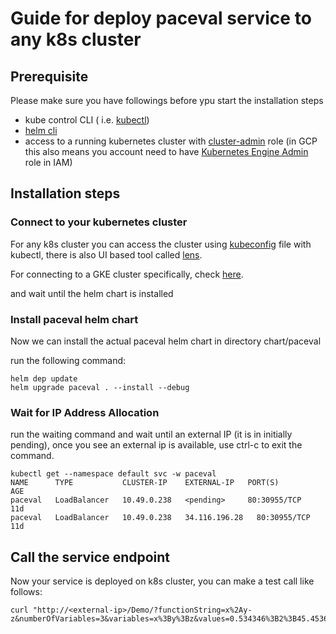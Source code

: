 # Guide for deploy paceval service to any k8s cluster

## Prerequisite

Please make sure you have followings before ypu start the installation steps
- kube control CLI ( i.e. [kubectl](https://kubernetes.io/docs/tasks/tools/))
- [helm cli](https://helm.sh/docs/intro/install/)
- access to a running kubernetes cluster with [cluster-admin](https://kubernetes.io/docs/reference/access-authn-authz/rbac/#user-facing-roles) role (in GCP this also means you account need to have [Kubernetes Engine Admin](https://cloud.google.com/kubernetes-engine/docs/how-to/iam) role in IAM)


## Installation steps

### Connect to your kubernetes cluster
For any k8s cluster you can access the cluster using [kubeconfig](https://kubernetes.io/docs/concepts/configuration/organize-cluster-access-kubeconfig/) file with kubectl, there is also UI based tool called [lens](https://k8slens.dev/).

For connecting to a GKE cluster specifically, check [here](https://cloud.google.com/kubernetes-engine/docs/how-to/cluster-access-for-kubectl).

and wait until the helm chart is installed

### Install paceval helm chart

Now we can install the actual paceval helm chart 
in directory chart/paceval

run the following command: 
```shell
helm dep update
helm upgrade paceval . --install --debug 
```

### Wait for IP Address Allocation
run the waiting command and wait until an external IP (it is in initially pending), once you see an external ip is available, use ctrl-c to exit the command.
```shell
kubectl get --namespace default svc -w paceval
NAME      TYPE           CLUSTER-IP    EXTERNAL-IP   PORT(S)        AGE
paceval   LoadBalancer   10.49.0.238   <pending>     80:30955/TCP   11d
paceval   LoadBalancer   10.49.0.238   34.116.196.28   80:30955/TCP   11d
```


## Call the service endpoint
Now your service is deployed on k8s cluster, you can make a test call like follows:
```shell
curl "http://<external-ip>/Demo/?functionString=x%2Ay-z&numberOfVariables=3&variables=x%3By%3Bz&values=0.534346%3B2%3B45.4536&interval=yes"
```
